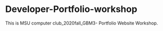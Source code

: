 # Developer-Portfolio-workshop
This is MSU computer club_2020fall_GBM3- Portfolio Website Workshop.
